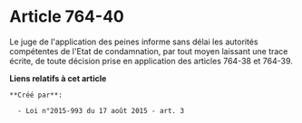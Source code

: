 # Article 764-40

Le juge de l'application des peines informe sans délai les autorités compétentes de l'Etat de condamnation, par tout moyen
laissant une trace écrite, de toute décision prise en application des articles 764-38 et 764-39.

**Liens relatifs à cet article**

	**Créé par**:

	  - Loi n°2015-993 du 17 août 2015 - art. 3
